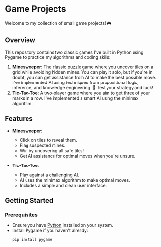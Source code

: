 # Game Projects

Welcome to my collection of small game projects! 🎮

## Overview

This repository contains two classic games I've built in Python using Pygame to practice my algorithms and coding skills:

1. **Minesweeper**: The classic puzzle game where you uncover tiles on a grid while avoiding hidden mines. You can play it solo, but if you're in doubt, you can get assistance from AI to make the best possible move. I've implemented AI using techniques from propositional logic, inference, and knowledge engineering. 🤖 Test your strategy and luck!
2. **Tic-Tac-Toe**: A two-player game where you aim to get three of your marks in a row. I've implemented a smart AI using the minimax algorithm.

## Features

- **Minesweeper**: 
  - Click on tiles to reveal them.
  - Flag suspected mines.
  - Win by uncovering all safe tiles!
  - Get AI assistance for optimal moves when you're unsure.

- **Tic-Tac-Toe**:
  - Play against a challenging AI.
  - AI uses the minimax algorithm to make optimal moves.
  - Includes a simple and clean user interface.

## Getting Started

### Prerequisites

- Ensure you have [Python](https://www.python.org/downloads/) installed on your system.
- Install Pygame if you haven't already:
  ```bash
  pip install pygame
